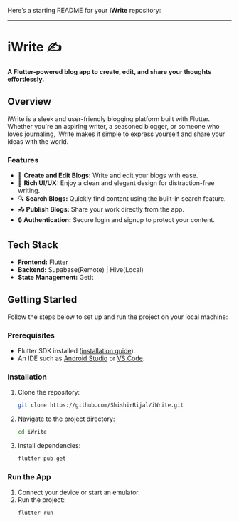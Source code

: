 Here’s a starting README for your **iWrite** repository:

---

# iWrite ✍️

**A Flutter-powered blog app to create, edit, and share your thoughts effortlessly.**

## Overview

iWrite is a sleek and user-friendly blogging platform built with Flutter. Whether you're an aspiring writer, a seasoned blogger, or someone who loves journaling, iWrite makes it simple to express yourself and share your ideas with the world.

### Features

- 🌟 **Create and Edit Blogs:** Write and edit your blogs with ease.
- 🎨 **Rich UI/UX:** Enjoy a clean and elegant design for distraction-free writing.
- 🔍 **Search Blogs:** Quickly find content using the built-in search feature.
- 📤 **Publish Blogs:** Share your work directly from the app.
- 🔒 **Authentication:** Secure login and signup to protect your content.

## Tech Stack

- **Frontend:** Flutter
- **Backend:** Supabase(Remote) | Hive(Local)
- **State Management:** GetIt

## Getting Started

Follow the steps below to set up and run the project on your local machine:

### Prerequisites

- Flutter SDK installed ([installation guide](https://docs.flutter.dev/get-started/install)).
- An IDE such as [Android Studio](https://developer.android.com/studio) or [VS Code](https://code.visualstudio.com/).

### Installation

1. Clone the repository:
   ```bash
   git clone https://github.com/ShishirRijal/iWrite.git
   ```
2. Navigate to the project directory:
   ```bash
   cd iWrite
   ```
3. Install dependencies:
   ```bash
   flutter pub get
   ```

### Run the App

1. Connect your device or start an emulator.
2. Run the project:
   ```bash
   flutter run
   ```
